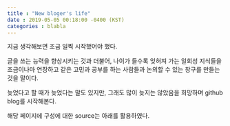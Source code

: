 ```yaml
---
title : "New bloger's life"
date : 2019-05-05 00:18:00 -0400 (KST)
categories : blabla
---
```


지금 생각해보면 조금 일찍 시작했어야 했다. 

글을 쓰는 능력을 향상시키는 것과 더불어,
나이가 들수록 잊혀져 가는 일회성 지식들을 조금이나마 연장하고 같은 고민과 공부를 하는 사람들과 논의할 수 있는 창구를 만들는 것을 말이다.

늦었다고 할 때가 늦었다는 말도 있지만, 그래도 많이 늦지는 않았음을 희망하며 github blog를 시작해본다.

해당 페이지에 구성에 대한 source는 아래를 활용하였다.

[jekyll-docs]: https://jekyllrb.com/docs/home
[jekyll-gh]:   https://github.com/jekyll/jekyll
[jekyll-talk]: https://talk.jekyllrb.com/

